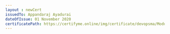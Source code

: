 ```yaml
--- 
layout : newCert 
issuedTo: Appandaraj Ayadurai
dateOfIssue: 01 November 2020
certificatePath: https://certifyme.online/img/certificate/devopsma/ModuleCertificate/AppandarajTerraform.png
--- 
```


